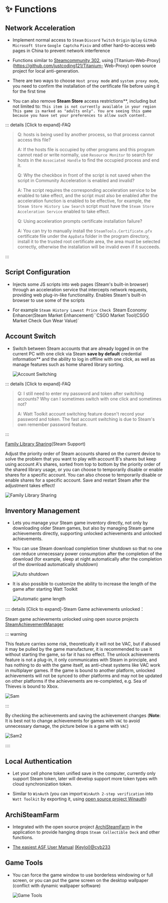 # ✨ Functions

## Network Acceleration 

- Implement normal access to `Steam` `Discord` `Twitch` `Origin` `Uplay` `GitHub` `Microsoft Store` `Google Captcha` `Pixiv` and other hard-to-access web pages in China to prevent network interference

- Functions similar to [Steamcommunity 302](https://www.dogfight360.com/blog/686/), using [Titanium-Web-Proxy](https://github.com/justcoding121/Titanium- Web-Proxy) open source project for local anti-generation.

- There are two ways to choose `Host proxy mode` and `system proxy mode`, you need to confirm the installation of the certificate file before using it for the first time

- You can also remove **Steam Store** access restrictions**, including but not limited to: ``This item is not currently available in your region`` `This game is marked as "adults only". You are seeing this game because you have set your preferences to allow such content. `

::: details [Click to expand]-FAQ

> Q: hosts is being used by another process, so that process cannot access this file?
>
> A: If the hosts file is occupied by other programs and this program cannot read or write normally, use `Resource Monitor` to search for hosts in the `Associated Handle` to find the occupied process and end it.
>
> Q: Why the checkbox in front of the script is not saved when the script in Community Acceleration is enabled and invalid?
>
> A: The script requires the corresponding acceleration service to be enabled to take effect, and the script must also be enabled after the acceleration function is enabled to be effective, for example, the `Steam Store History Low Search` script must have the `Steam Store Acceleration Service` enabled to take effect.
>
> Q: Using acceleration prompts certificate installation failure?
>
> A: You can try to manually install the `SteamTools.Certificate.pfx` certificate file under the `AppData` folder in the program directory, install it to the trusted root certificate area, the area must be selected correctly, otherwise the installation will be invalid even if it succeeds.

:::

## Script Configuration 

- Injects some JS scripts into web pages (Steam's built-in browser) through an acceleration service that intercepts network requests, providing web plug-in-like functionality. Enables Steam's built-in browser to use some of the scripts

- For example `Steam History Lowest Price Check `Steam Economy Enhancer(Steam Market Enhancement)``CSGO Market Tool(CSGO Market Check Gun Wear Value)`

## Account Switch 

- Switch between Steam accounts that are already logged in on the current PC with one click via Steam **save by default** credential information** and the ability to log in offline with one click, as well as manage features such as home shared library sorting.

  ![Account Switching](../Photo/Home/dark/Account-switching.png)

::: details [Click to expand]-FAQ

> Q: I still need to enter my password and token after switching accounts? Why can I sometimes switch with one click and sometimes not?
>
> A: Watt Toolkit account switching feature doesn't record your password and token. The fast account switching is due to Steam's own remember password feature.

:::

[Family Library Sharing](https://help.steampowered.com/zh-cn/faqs/view/57A7-503C-991F-E9A8)(Steam Support)

Adjust the priority order of Steam accounts shared on the current device to solve the problem that you want to play with account B's shares but keep using account A's shares, sorted from top to bottom by the priority order of the shared library usage, or you can choose to temporarily disable or enable shares for a specific account. You can also choose to temporarily disable or enable shares for a specific account. Save and restart Steam after the adjustment takes effect!

![Family Library Sharing](../Photo/Home/dark/Family-Library-Sharing.png)

## Inventory Management 

- Lets you manage your Steam game inventory directly, not only by downloading older Steam games, but also by managing Steam game achievements directly, supporting unlocked achievements and unlocked achievements.

- You can use Steam download completion timer shutdown so that no one can reduce unnecessary power consumption after the completion of the download (for example, sleep at night automatically after the completion of the download automatically shutdown)

  ![Auto shutdown](../Photo/Home/dark/Auto-shutdown.png)

- It is also possible to customize the ability to increase the length of the game after starting Watt Toolkit

  ![Automatic game length](../Photo/Home/dark/Auto-Gametime.png)

:::: details [Click to expand]-Steam Game achievements unlocked：

Steam game achievements unlocked using open source projects [SteamAchievementManager](https://github.com/gibbed/SteamAchievementManager)

::: warning

This feature carries some risk, theoretically it will not be VAC, but if abused it may be pulled by the game manufacturer, it is recommended to use it without starting the game, so far it has no effect. The unlock achievements feature is not a plug-in, it only communicates with Steam in principle, and has nothing to do with the game itself, as anti-cheat systems like VAC work in multiplayer games. If the game is bound to another platform, unlocked achievements will not be synced to other platforms and may not be updated on other platforms if the achievements are re-completed, e.g. Sea of Thieves is bound to Xbox.

![Sam](../Photo/Home/dark/Sam.png)

:::

By checking the achievements and saving the achievement changes (**Note**: It is best not to change achievements for games with `VAC` to avoid unnecessary damage, the picture below is a game with `VAC`)

![Sam2](../Photo/Home/dark/Sam2.png)

::::

## Local Authentication 

- Let your cell phone token unified save in the computer, currently only support Steam token, later will develop support more token types with cloud synchronization token.

- Similar to `WinAuth` (you can import `WinAuth 2-step verification` into `Watt Toolkit` by exporting it, using [open source project Winauth](https://github.com/winauth/winauth))
  
## ArchiSteamFarm  

- Integrated with the open source project [ArchiSteamFarm](https://github.com/JustArchiNET/ArchiSteamFarm) in the application to provide hanging drops `Steam Collectible Deck` and other functions.

- [The easiest ASF User Manual](https://keylol.com/t770760-1-1) [(Keylol)@cyb233](https://keylol.com/suid-988278)

## Game Tools 

- You can force the game window to use borderless windowing or full screen, or you can put the game screen on the desktop wallpaper (conflict with dynamic wallpaper software)

  ![Game Tools](../Photo/Home/dark/Game-Setting.png)
